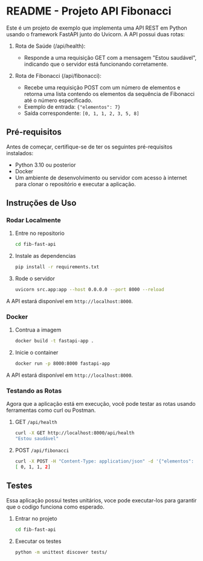 # README - Projeto API Fibonacci

Este é um projeto de exemplo que implementa uma API REST em Python usando o framework FastAPI junto do Uvicorn. A API possui duas rotas:

1. Rota de Saúde (/api/health):
   - Responde a uma requisição GET com a mensagem "Estou saudável", indicando que o servidor está funcionando corretamente.

2. Rota de Fibonacci (/api/fibonacci):
   - Recebe uma requisição POST com um número de elementos e retorna uma lista contendo os elementos da sequência de Fibonacci até o número especificado.
   - Exemplo de entrada: `{"elementos": 7}`
   - Saída correspondente: `[0, 1, 1, 2, 3, 5, 8]`

## Pré-requisitos

Antes de começar, certifique-se de ter os seguintes pré-requisitos instalados:

- Python 3.10 ou posterior
- Docker
- Um ambiente de desenvolvimento ou servidor com acesso à internet para clonar o repositório e executar a aplicação.

## Instruções de Uso

### Rodar Localmente

1. Entre no repositorio

    ```bash
    cd fib-fast-api
    ```

2. Instale as dependencias

    ```bash
    pip install -r requirements.txt
    ```

3. Rode o servidor

    ```bash
    uvicorn src.app:app --host 0.0.0.0 --port 8000 --reload
    ```

A API estará disponível em `http://localhost:8000`.

### Docker

1. Contrua a imagem

    ```bash
    docker build -t fastapi-app .
    ```

2. Inicie o container

    ```bash
    docker run -p 8000:8000 fastapi-app
    ```

A API estará disponível em `http://localhost:8000`.

### Testando as Rotas

Agora que a aplicação está em execução, você pode testar as rotas usando ferramentas como curl ou Postman.

1. GET `/api/health`

    ```bash
    curl -X GET http://localhost:8000/api/health
    "Estou saudável"
    ```

2. POST `/api/fibonacci`

    ```bash
    curl -X POST -H "Content-Type: application/json" -d '{"elementos": 4}' http://localhost:8000/api/fibonacci
    [ 0, 1, 1, 2]

## Testes

Essa aplicação possui testes unitários, voce pode executar-los para garantir que o codigo funciona como esperado.

1. Entrar no projeto

    ```bash
    cd fib-fast-api
    ```

2. Executar os testes

    ```bash
    python -m unittest discover tests/
    ```
